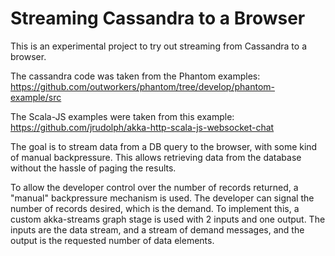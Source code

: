 Streaming Cassandra to a Browser
================================

This is an experimental project to try out streaming from Cassandra to a browser. 

The cassandra code was taken from the Phantom examples: https://github.com/outworkers/phantom/tree/develop/phantom-example/src

The Scala-JS examples were taken from this example: https://github.com/jrudolph/akka-http-scala-js-websocket-chat

The goal is to stream data from a DB query to the browser, with some kind of manual backpressure. This allows retrieving data from the database without the hassle of paging the results. 

To allow the developer control over the number of records returned, a "manual" backpressure mechanism is used. The developer can signal the number of records desired, which is the demand. To implement this, a custom akka-streams graph stage is used with 2 inputs and one output. The inputs are the data stream, and a stream of demand messages, and the output is the requested number of data elements. 

